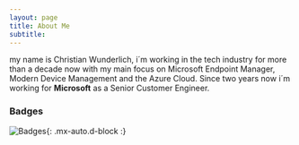 ```yaml
---
layout: page
title: About Me
subtitle: 
---
```

my name is Christian Wunderlich, i´m working in the tech industry for more than a decade now with my main focus on Microsoft Endpoint Manager, Modern Device Management and the Azure Cloud. Since two years now i´m working for **Microsoft** as a Senior Customer Engineer.

### Badges

![Badges](chwunder.github.io/assets/img/badges.png){: .mx-auto.d-block :}
